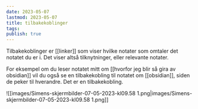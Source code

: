 ```yaml
---
date: 2023-05-07
lastmod: 2023-05-07
title: tilbakekoblinger
tags: 
publish: true
---
```


Tilbakekoblinger er [[linker]] som viser hvilke notater som omtaler det notatet du er i. Det viser altså tilknytninger, eller relevante notater.

For eksempel om du leser notatet mitt om [[hvorfor jeg blir så gira av obsidian]] vil du også se en tilbakekobling til notatet om [[obsidian]], siden de peker til hverandre. Det er en tilbakekobling.

![[images/Simens-skjermbilder-07-05-2023-kl09.58 1.png|images/Simens-skjermbilder-07-05-2023-kl09.58 1.png]]
